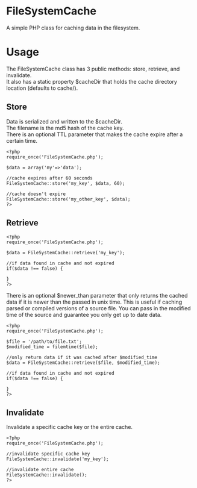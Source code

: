 FileSystemCache
===============

A simple PHP class for caching data in the filesystem.

Usage
===============

The FileSystemCache class has 3 public methods: store, retrieve, and invalidate.  
It also has a static property $cacheDir that holds the cache directory location (defaults to cache/).


Store
---------------

Data is serialized and written to the $cacheDir.  
The filename is the md5 hash of the cache key.  
There is an optional TTL parameter that makes the cache expire after a certain time.

    <?php
    require_once('FileSystemCache.php');
    
    $data = array('my'=>'data');

    //cache expires after 60 seconds
    FileSystemCache::store('my_key', $data, 60);

    //cache doesn't expire
    FileSystemCache::store('my_other_key', $data);
    ?>


Retrieve
---------------

    <?php
    require_once('FileSystemCache.php');
    
    $data = FileSystemCache::retrieve('my_key');

    //if data found in cache and not expired
    if($data !== false) {

    }
    ?>


There is an optional $newer_than parameter that only returns the cached data if it is newer than the passed in unix time.
This is useful if caching parsed or compiled versions of a source file.  You can pass in the modified time of the source
and guarantee you only get up to date data.



    <?php
    require_once('FileSystemCache.php');

    $file = '/path/to/file.txt';
    $modified_time = filemtime($file);
    
    //only return data if it was cached after $modified_time
    $data = FileSystemCache::retrieve($file, $modified_time);

    //if data found in cache and not expired
    if($data !== false) {

    }
    ?>


Invalidate
-------------------

Invalidate a specific cache key or the entire cache.

    <?php
    require_once('FileSystemCache.php');
    
    //invalidate specific cache key
    FileSystemCache::invalidate('my_key');

    //invalidate entire cache
    FileSystemCache::invalidate();
    ?>